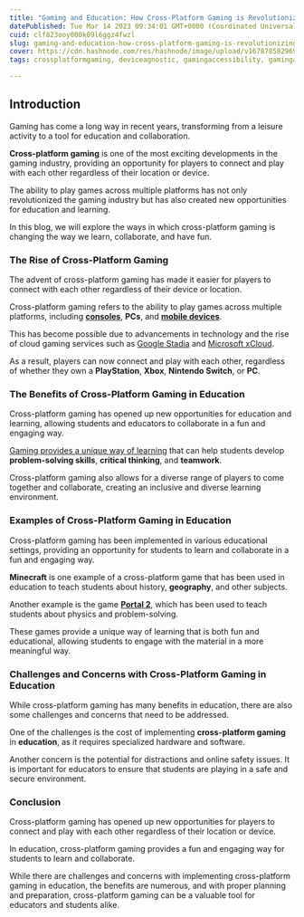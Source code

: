 ```yaml
---
title: "Gaming and Education: How Cross-Platform Gaming is Revolutionizing Learning"
datePublished: Tue Mar 14 2023 09:34:01 GMT+0000 (Coordinated Universal Time)
cuid: clf823ooy000k09l6ggz4fwzl
slug: gaming-and-education-how-cross-platform-gaming-is-revolutionizing-learning
cover: https://cdn.hashnode.com/res/hashnode/image/upload/v1678785829691/25bb6a1b-ca19-4b85-b6f4-0661e2897b55.jpeg
tags: crossplatformgaming, deviceagnostic, gamingaccessibility, gaminganywhere, playanytime

---
```


## Introduction

Gaming has come a long way in recent years, transforming from a leisure activity to a tool for education and collaboration.

**Cross-platform gaming** is one of the most exciting developments in the gaming industry, providing an opportunity for players to connect and play with each other regardless of their location or device.

The ability to play games across multiple platforms has not only revolutionized the gaming industry but has also created new opportunities for education and learning.

In this blog, we will explore the ways in which cross-platform gaming is changing the way we learn, collaborate, and have fun.

### The Rise of Cross-Platform Gaming

The advent of cross-platform gaming has made it easier for players to connect with each other regardless of their device or location.

Cross-platform gaming refers to the ability to play games across multiple platforms, including [**consoles**](https://wetechies.hashnode.dev/the-evolution-of-gaming-consoles-from-atari-to-playstation-5), **PCs**, and [**mobile devices**](https://wetechies.hashnode.dev/the-rise-of-mobile-gaming-how-smartphone-games-are-taking-over).

This has become possible due to advancements in technology and the rise of cloud gaming services such as [Google Stadia](https://stadia.google.com/) and [Microsoft xCloud](https://www.xbox.com/play).

As a result, players can now connect and play with each other, regardless of whether they own a **PlayStation**, **Xbox**, **Nintendo Switch**, or **PC**.

### The Benefits of Cross-Platform Gaming in Education

Cross-platform gaming has opened up new opportunities for education and learning, allowing students and educators to collaborate in a fun and engaging way.

[Gaming provides a unique way of learning](https://wetechies.hashnode.dev/gaming-and-education-an-unlikely-duo-making-learning-fun) that can help students develop **problem-solving skills**, **critical thinking**, and **teamwork**.

Cross-platform gaming also allows for a diverse range of players to come together and collaborate, creating an inclusive and diverse learning environment.

### Examples of Cross-Platform Gaming in Education

Cross-platform gaming has been implemented in various educational settings, providing an opportunity for students to learn and collaborate in a fun and engaging way.

**Minecraft** is one example of a cross-platform game that has been used in education to teach students about history, **geography**, and other subjects.

Another example is the game [**Portal 2**](https://en.wikipedia.org/wiki/Portal_2), which has been used to teach students about physics and problem-solving.

These games provide a unique way of learning that is both fun and educational, allowing students to engage with the material in a more meaningful way.

### Challenges and Concerns with Cross-Platform Gaming in Education

While cross-platform gaming has many benefits in education, there are also some challenges and concerns that need to be addressed.

One of the challenges is the cost of implementing **cross-platform gaming** in **education**, as it requires specialized hardware and software.

Another concern is the potential for distractions and online safety issues. It is important for educators to ensure that students are playing in a safe and secure environment.

### Conclusion

Cross-platform gaming has opened up new opportunities for players to connect and play with each other regardless of their location or device.

In education, cross-platform gaming provides a fun and engaging way for students to learn and collaborate.

While there are challenges and concerns with implementing cross-platform gaming in education, the benefits are numerous, and with proper planning and preparation, cross-platform gaming can be a valuable tool for educators and students alike.